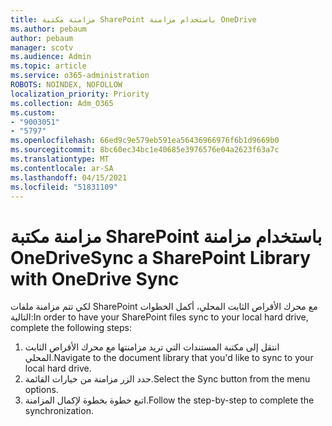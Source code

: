 ```yaml
---
title: مزامنة مكتبة SharePoint باستخدام مزامنة OneDrive
ms.author: pebaum
author: pebaum
manager: scotv
ms.audience: Admin
ms.topic: article
ms.service: o365-administration
ROBOTS: NOINDEX, NOFOLLOW
localization_priority: Priority
ms.collection: Adm_O365
ms.custom:
- "9003051"
- "5797"
ms.openlocfilehash: 66ed9c9e579eb591ea56436966976f6b1d9669b0
ms.sourcegitcommit: 8bc60ec34bc1e40685e3976576e04a2623f63a7c
ms.translationtype: MT
ms.contentlocale: ar-SA
ms.lasthandoff: 04/15/2021
ms.locfileid: "51831109"
---
```

# <a name="sync-a-sharepoint-library-with-onedrive-sync"></a><span data-ttu-id="6bd41-102">مزامنة مكتبة SharePoint باستخدام مزامنة OneDrive</span><span class="sxs-lookup"><span data-stu-id="6bd41-102">Sync a SharePoint Library with OneDrive Sync</span></span>

<span data-ttu-id="6bd41-103">لكي تتم مزامنة ملفات SharePoint مع محرك الأقراص الثابت المحلي، أكمل الخطوات التالية:</span><span class="sxs-lookup"><span data-stu-id="6bd41-103">In order to have your SharePoint files sync to your local hard drive, complete the following steps:</span></span>

1. <span data-ttu-id="6bd41-104">انتقل إلى مكتبة المستندات التي تريد مزامنتها مع محرك الأقراص الثابت المحلي.</span><span class="sxs-lookup"><span data-stu-id="6bd41-104">Navigate to the document library that you'd like to sync to your local hard drive.</span></span>
2. <span data-ttu-id="6bd41-105">حدد الزر مزامنة من خيارات القائمة.</span><span class="sxs-lookup"><span data-stu-id="6bd41-105">Select the Sync button from the menu options.</span></span>
3. <span data-ttu-id="6bd41-106">اتبع خطوة بخطوة لإكمال المزامنة.</span><span class="sxs-lookup"><span data-stu-id="6bd41-106">Follow the step-by-step to complete the synchronization.</span></span>